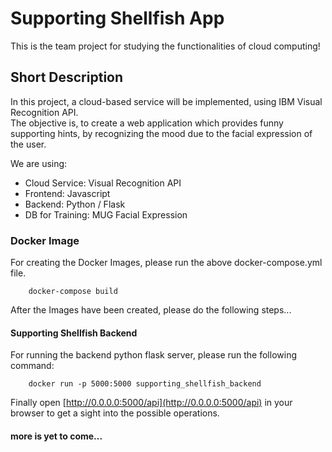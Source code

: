 # Supporting Shellfish App

This is the team project for studying the functionalities of cloud computing!

## Short Description
In this project, a cloud-based service will be implemented,
using IBM Visual Recognition API. <br>
The objective is, to create a web application which provides funny supporting hints, 
by recognizing the mood due to the facial expression of the user. <br>

We are using:
- Cloud Service:        Visual Recognition API
- Frontend:             Javascript
- Backend:              Python / Flask
- DB for Training:      MUG Facial Expression

### Docker Image
For creating the Docker Images, please run the above docker-compose.yml file. <br>

```shell
    docker-compose build
```

After the Images have been created, please do the following steps...

#### Supporting Shellfish Backend
For running the backend python flask server, please run the 
following command:
```shell
    docker run -p 5000:5000 supporting_shellfish_backend
```

Finally open [http://0.0.0.0:5000/api](http://0.0.0.0:5000/api) in your browser to get a sight into the possible operations.<br>


#### more is yet to come...
